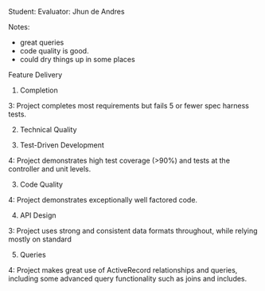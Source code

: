 Student: Evaluator: Jhun de Andres 

Notes:

- great queries 
- code quality is good. 
- could dry things up in some places 


Feature Delivery

1. Completion

3: Project completes most requirements but fails 5 or fewer spec harness tests.


2. Technical Quality

1. Test-Driven Development

4: Project demonstrates high test coverage (>90%) and tests at the controller and unit levels. 

3. Code Quality

4: Project demonstrates exceptionally well factored code. 

4. API Design

3: Project uses strong and consistent data formats throughout, while relying mostly on standard 

5. Queries

4: Project makes great use of ActiveRecord relationships and queries, including some advanced query functionality such as joins and includes. 
